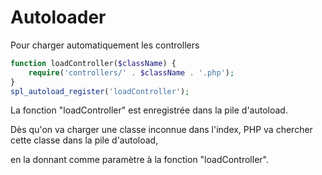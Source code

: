 # Autoloader

Pour charger automatiquement les controllers
```php
function loadController($className) {
    require('controllers/' . $className . '.php');
}
spl_autoload_register('loadController');
```
La fonction "loadController" est enregistrée dans la pile d'autoload.

Dès qu'on va charger une classe inconnue dans l'index, PHP va chercher cette classe dans la pile d'autoload, 

en la donnant comme paramètre à la fonction "loadController".